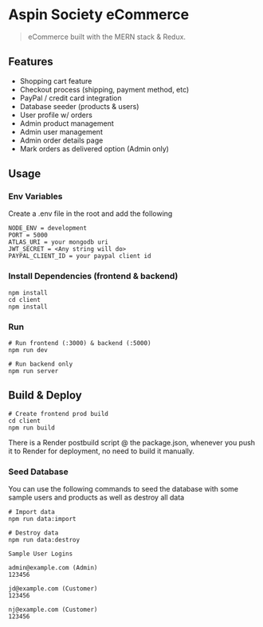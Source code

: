 # Aspin Society eCommerce

> eCommerce built with the MERN stack & Redux.


## Features

- Shopping cart feature
- Checkout process (shipping, payment method, etc)
- PayPal / credit card integration
- Database seeder (products & users)
- User profile w/ orders
- Admin product management
- Admin user management
- Admin order details page
- Mark orders as delivered option (Admin only)

## Usage


### Env Variables

Create a .env file in the root and add the following

```
NODE_ENV = development
PORT = 5000
ATLAS_URI = your mongodb uri
JWT_SECRET = <Any string will do>
PAYPAL_CLIENT_ID = your paypal client id
```

### Install Dependencies (frontend & backend)

```
npm install
cd client
npm install
```

### Run

```
# Run frontend (:3000) & backend (:5000)
npm run dev

# Run backend only
npm run server
```

## Build & Deploy

```
# Create frontend prod build
cd client
npm run build
```

There is a Render postbuild script @ the package.json, whenever you push it to Render for deployment, no need to build it manually. 

### Seed Database

You can use the following commands to seed the database with some sample users and products as well as destroy all data

```
# Import data
npm run data:import

# Destroy data
npm run data:destroy
```

```
Sample User Logins

admin@example.com (Admin)
123456

jd@example.com (Customer)
123456

nj@example.com (Customer)
123456
```



